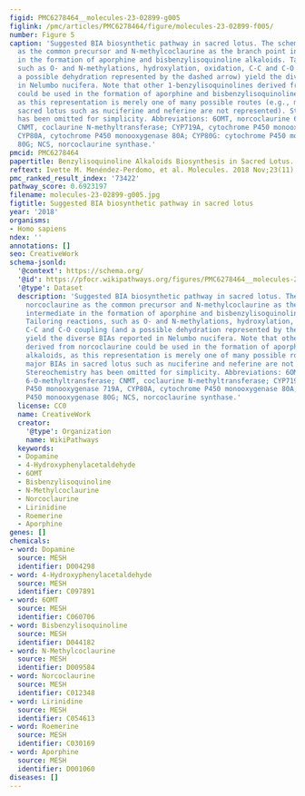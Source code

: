 ```yaml
---
figid: PMC6278464__molecules-23-02899-g005
figlink: /pmc/articles/PMC6278464/figure/molecules-23-02899-f005/
number: Figure 5
caption: 'Suggested BIA biosynthetic pathway in sacred lotus. The scheme shows norcoclaurine
  as the common precursor and N-methylcoclaurine as the branch point intermediate
  in the formation of aporphine and bisbenzylisoquinoline alkaloids. Tailoring reactions,
  such as O- and N-methylations, hydroxylation, oxidation, C-C and C-O coupling (and
  a possible dehydration represented by the dashed arrow) yield the diverse BIAs reported
  in Nelumbo nucifera. Note that other 1-benzylisoquinolines derived from norcoclaurine
  could be used in the formation of aporphine and bisbenzylisoquinoline alkaloids,
  as this representation is merely one of many possible routes (e.g., major BIAs in
  sacred lotus such as nuciferine and neferine are not represented). Stereochemistry
  has been omitted for simplicity. Abbreviations: 6OMT, norcoclaurine 6-O-methyltransferase;
  CNMT, coclaurine N-methyltransferase; CYP719A, cytochrome P450 monooxygenase 719A,
  CYP80A, cytochrome P450 monooxygenase 80A; CYP80G: cytochrome P450 monooxygenase
  80G; NCS, norcoclaurine synthase.'
pmcid: PMC6278464
papertitle: Benzylisoquinoline Alkaloids Biosynthesis in Sacred Lotus.
reftext: Ivette M. Menéndez-Perdomo, et al. Molecules. 2018 Nov;23(11):2899.
pmc_ranked_result_index: '73422'
pathway_score: 0.6923197
filename: molecules-23-02899-g005.jpg
figtitle: Suggested BIA biosynthetic pathway in sacred lotus
year: '2018'
organisms:
- Homo sapiens
ndex: ''
annotations: []
seo: CreativeWork
schema-jsonld:
  '@context': https://schema.org/
  '@id': https://pfocr.wikipathways.org/figures/PMC6278464__molecules-23-02899-g005.html
  '@type': Dataset
  description: 'Suggested BIA biosynthetic pathway in sacred lotus. The scheme shows
    norcoclaurine as the common precursor and N-methylcoclaurine as the branch point
    intermediate in the formation of aporphine and bisbenzylisoquinoline alkaloids.
    Tailoring reactions, such as O- and N-methylations, hydroxylation, oxidation,
    C-C and C-O coupling (and a possible dehydration represented by the dashed arrow)
    yield the diverse BIAs reported in Nelumbo nucifera. Note that other 1-benzylisoquinolines
    derived from norcoclaurine could be used in the formation of aporphine and bisbenzylisoquinoline
    alkaloids, as this representation is merely one of many possible routes (e.g.,
    major BIAs in sacred lotus such as nuciferine and neferine are not represented).
    Stereochemistry has been omitted for simplicity. Abbreviations: 6OMT, norcoclaurine
    6-O-methyltransferase; CNMT, coclaurine N-methyltransferase; CYP719A, cytochrome
    P450 monooxygenase 719A, CYP80A, cytochrome P450 monooxygenase 80A; CYP80G: cytochrome
    P450 monooxygenase 80G; NCS, norcoclaurine synthase.'
  license: CC0
  name: CreativeWork
  creator:
    '@type': Organization
    name: WikiPathways
  keywords:
  - Dopamine
  - 4-Hydroxyphenylacetaldehyde
  - 6OMT
  - Bisbenzylisoquinoline
  - N-Methylcoclaurine
  - Norcoclaurine
  - Lirinidine
  - Roemerine
  - Aporphine
genes: []
chemicals:
- word: Dopamine
  source: MESH
  identifier: D004298
- word: 4-Hydroxyphenylacetaldehyde
  source: MESH
  identifier: C097891
- word: 6OMT
  source: MESH
  identifier: C060706
- word: Bisbenzylisoquinoline
  source: MESH
  identifier: D044182
- word: N-Methylcoclaurine
  source: MESH
  identifier: D009584
- word: Norcoclaurine
  source: MESH
  identifier: C012348
- word: Lirinidine
  source: MESH
  identifier: C054613
- word: Roemerine
  source: MESH
  identifier: C030169
- word: Aporphine
  source: MESH
  identifier: D001060
diseases: []
---
```

